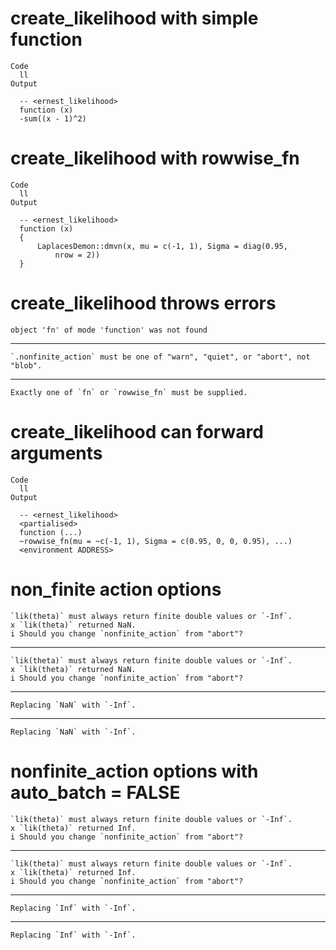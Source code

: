 # create_likelihood with simple function

    Code
      ll
    Output
      
      -- <ernest_likelihood> 
      function (x) 
      -sum((x - 1)^2)

# create_likelihood with rowwise_fn

    Code
      ll
    Output
      
      -- <ernest_likelihood> 
      function (x) 
      {
          LaplacesDemon::dmvn(x, mu = c(-1, 1), Sigma = diag(0.95, 
              nrow = 2))
      }

# create_likelihood throws errors

    object 'fn' of mode 'function' was not found

---

    `.nonfinite_action` must be one of "warn", "quiet", or "abort", not "blob".

---

    Exactly one of `fn` or `rowwise_fn` must be supplied.

# create_likelihood can forward arguments

    Code
      ll
    Output
      
      -- <ernest_likelihood> 
      <partialised>
      function (...) 
      ~rowwise_fn(mu = ~c(-1, 1), Sigma = c(0.95, 0, 0, 0.95), ...)
      <environment ADDRESS>

# non_finite action options

    `lik(theta)` must always return finite double values or `-Inf`.
    x `lik(theta)` returned NaN.
    i Should you change `nonfinite_action` from "abort"?

---

    `lik(theta)` must always return finite double values or `-Inf`.
    x `lik(theta)` returned NaN.
    i Should you change `nonfinite_action` from "abort"?

---

    Replacing `NaN` with `-Inf`.

---

    Replacing `NaN` with `-Inf`.

# nonfinite_action options with auto_batch = FALSE

    `lik(theta)` must always return finite double values or `-Inf`.
    x `lik(theta)` returned Inf.
    i Should you change `nonfinite_action` from "abort"?

---

    `lik(theta)` must always return finite double values or `-Inf`.
    x `lik(theta)` returned Inf.
    i Should you change `nonfinite_action` from "abort"?

---

    Replacing `Inf` with `-Inf`.

---

    Replacing `Inf` with `-Inf`.

